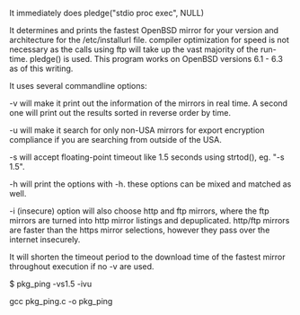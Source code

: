 It immediately does pledge("stdio proc exec", NULL)

It determines and prints the fastest OpenBSD mirror for your version and architecture for the /etc/installurl file. compiler 
optimization for speed is not necessary as the calls using ftp will take up the vast majority of the run-time. pledge() is used. 
This program works on OpenBSD versions 6.1 - 6.3 as of this writing.

It uses several commandline options:

-v will make it print out the information of the mirrors in real time. A second one will print out the results sorted in 
reverse order by time.

-u will make it search for only non-USA mirrors for export encryption compliance if you are searching from outside of the USA.

-s will accept floating-point timeout like 1.5 seconds using strtod(), eg. "-s 1.5".

-h will print the options with -h. these options can be mixed and matched as well.

-i (insecure) option will also choose http and ftp mirrors, where the ftp mirrors are turned into http mirror listings and
depuplicated. http/ftp mirrors are faster than the https mirror selections, however they pass over the internet insecurely.

It will shorten the timeout period to the download time of the fastest mirror throughout execution if no -v are used.

$ pkg_ping -vs1.5 -ivu

gcc pkg_ping.c -o pkg_ping
